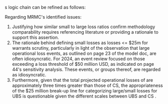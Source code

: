 s logic chain can be refined as follows:



Regarding MRMC's identified issues:

1. Justifying how similar small to large loss ratios confirm methodology comparability requires referencing literature or providing a rationale to support this assertion.
2. The rationale behind defining small losses as losses <= $25m for  warrants scrutiny, particularly in light of the observation that large operational loss events, as outlined on page 23 of the  model doc, are often idiosyncratic. For  2024, an event review focused on those exceeding a loss threshold of $50 million USD, as indicated on page 44's sensitivity analysis. These events, or groups thereof, are regarded as idiosyncratic.
3. Furthermore, given that the total projected operational losses of  are approximately three times greater than those of CS, the appropriateness of the $25 million break-up line for categorizing large/small losses for UBS is questionable given the different scales between UBS and CS .
